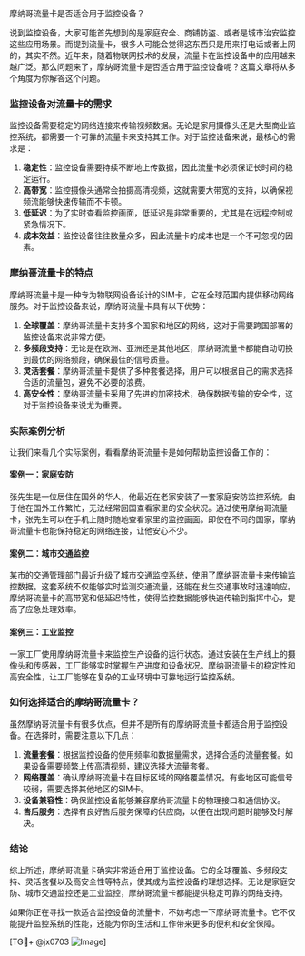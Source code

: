 摩纳哥流量卡是否适合用于监控设备？

说到监控设备，大家可能首先想到的是家庭安全、商铺防盗、或者是城市治安监控这些应用场景。而提到流量卡，很多人可能会觉得这东西只是用来打电话或者上网的，其实不然。近年来，随着物联网技术的发展，流量卡在监控设备中的应用越来越广泛。那么问题来了，摩纳哥流量卡是否适合用于监控设备呢？这篇文章将从多个角度为你解答这个问题。

### 监控设备对流量卡的需求

监控设备需要稳定的网络连接来传输视频数据。无论是家用摄像头还是大型商业监控系统，都需要一个可靠的流量卡来支持其工作。对于监控设备来说，最核心的需求是：

1. **稳定性**：监控设备需要持续不断地上传数据，因此流量卡必须保证长时间的稳定运行。
2. **高带宽**：监控摄像头通常会拍摄高清视频，这就需要大带宽的支持，以确保视频流能够快速传输而不卡顿。
3. **低延迟**：为了实时查看监控画面，低延迟是非常重要的，尤其是在远程控制或紧急情况下。
4. **成本效益**：监控设备往往数量众多，因此流量卡的成本也是一个不可忽视的因素。

### 摩纳哥流量卡的特点

摩纳哥流量卡是一种专为物联网设备设计的SIM卡，它在全球范围内提供移动网络服务。对于监控设备来说，摩纳哥流量卡具有以下优势：

1. **全球覆盖**：摩纳哥流量卡支持多个国家和地区的网络，这对于需要跨国部署的监控设备来说非常方便。
2. **多频段支持**：无论是在欧洲、亚洲还是其他地区，摩纳哥流量卡都能自动切换到最优的网络频段，确保最佳的信号质量。
3. **灵活套餐**：摩纳哥流量卡提供了多种套餐选择，用户可以根据自己的需求选择合适的流量包，避免不必要的浪费。
4. **高安全性**：摩纳哥流量卡采用了先进的加密技术，确保数据传输的安全性，这对于监控设备来说尤为重要。

### 实际案例分析

让我们来看几个实际案例，看看摩纳哥流量卡是如何帮助监控设备工作的：

#### 案例一：家庭安防

张先生是一位居住在国外的华人，他最近在老家安装了一套家庭安防监控系统。由于他在国外工作繁忙，无法经常回国查看家里的安全状况。通过使用摩纳哥流量卡，张先生可以在手机上随时随地查看家里的监控画面。即使在不同的国家，摩纳哥流量卡也能保持稳定的网络连接，让他安心不少。

#### 案例二：城市交通监控

某市的交通管理部门最近升级了城市交通监控系统，使用了摩纳哥流量卡来传输监控数据。这套系统不仅能够实时监测交通流量，还能在发生交通事故时迅速响应。摩纳哥流量卡的高带宽和低延迟特性，使得监控数据能够快速传输到指挥中心，提高了应急处理效率。

#### 案例三：工业监控

一家工厂使用摩纳哥流量卡来监控生产设备的运行状态。通过安装在生产线上的摄像头和传感器，工厂能够实时掌握生产进度和设备状况。摩纳哥流量卡的稳定性和高安全性，让工厂能够在复杂的工业环境中可靠地运行监控系统。

### 如何选择适合的摩纳哥流量卡？

虽然摩纳哥流量卡有很多优点，但并不是所有的摩纳哥流量卡都适合用于监控设备。在选择时，需要注意以下几点：

1. **流量套餐**：根据监控设备的使用频率和数据量需求，选择合适的流量套餐。如果设备需要频繁上传高清视频，建议选择大流量套餐。
2. **网络覆盖**：确认摩纳哥流量卡在目标区域的网络覆盖情况。有些地区可能信号较弱，需要选择其他地区的SIM卡。
3. **设备兼容性**：确保监控设备能够兼容摩纳哥流量卡的物理接口和通信协议。
4. **售后服务**：选择有良好售后服务保障的供应商，以便在出现问题时能够及时解决。

### 结论

综上所述，摩纳哥流量卡确实非常适合用于监控设备。它的全球覆盖、多频段支持、灵活套餐以及高安全性等特点，使其成为监控设备的理想选择。无论是家庭安防、城市交通监控还是工业监控，摩纳哥流量卡都能提供稳定可靠的网络支持。

如果你正在寻找一款适合监控设备的流量卡，不妨考虑一下摩纳哥流量卡。它不仅能提升监控系统的性能，还能为你的生活和工作带来更多的便利和安全保障。

[TG💪+ @jx0703 ![Image](https://github.com/user-attachments/assets/dbca1d08-cadb-493c-b0ec-ad6f7a83f270)]